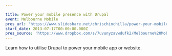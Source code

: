 ```yaml
---

title: Power your mobile presence with Drupal
event: Melbourne Mobile
pres_url: 'https://www.slideshare.net/chrischinchilla/power-your-mobile-app-with-drupal'
start_date: 2013-07-17T00:00:00.000Z
pres_source: 'https://www.dropbox.com/s/7uvunyzavwdufk2/Melbourne%20Mobile.pptx?dl=0'
---
```


Learn how to utilise Drupal to power your mobile app or website.
